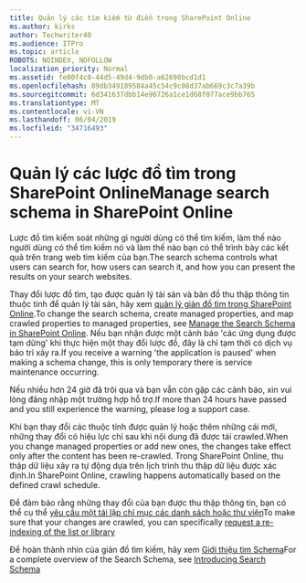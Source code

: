 ```yaml
---
title: Quản lý các tìm kiếm từ điển trong SharePoint Online
ms.author: kirks
author: Techwriter40
ms.audience: ITPro
ms.topic: article
ROBOTS: NOINDEX, NOFOLLOW
localization_priority: Normal
ms.assetid: fe00f4c0-44d5-49d4-9db0-a62698bcd1d1
ms.openlocfilehash: 89db349189584a45c54c9c08d37ab669c3c7a39b
ms.sourcegitcommit: 6d341637dbb14e90726a1ce1d68f077ace9bb765
ms.translationtype: MT
ms.contentlocale: vi-VN
ms.lasthandoff: 06/04/2019
ms.locfileid: "34716493"
---
```

# <a name="manage-search-schema-in-sharepoint-online"></a><span data-ttu-id="d7e63-102">Quản lý các lược đồ tìm trong SharePoint Online</span><span class="sxs-lookup"><span data-stu-id="d7e63-102">Manage search schema in SharePoint Online</span></span>

<span data-ttu-id="d7e63-103">Lược đồ tìm kiểm soát những gì người dùng có thể tìm kiếm, làm thế nào người dùng có thể tìm kiếm nó và làm thế nào bạn có thể trình bày các kết quả trên trang web tìm kiếm của bạn.</span><span class="sxs-lookup"><span data-stu-id="d7e63-103">The search schema controls what users can search for, how users can search it, and how you can present the results on your search websites.</span></span> 

<span data-ttu-id="d7e63-104">Thay đổi lược đồ tìm, tạo được quản lý tài sản và bản đồ thu thập thông tin thuộc tính để quản lý tài sản, hãy xem [quản lý giản đồ tìm trong SharePoint Online](https://docs.microsoft.com/en-us/sharepoint/manage-search-schema).</span><span class="sxs-lookup"><span data-stu-id="d7e63-104">To change the search schema, create managed properties, and map crawled properties to managed properties, see [Manage the Search Schema in SharePoint Online](https://docs.microsoft.com/en-us/sharepoint/manage-search-schema).</span></span> <span data-ttu-id="d7e63-105">Nếu bạn nhận được một cảnh báo 'các ứng dụng được tạm dừng' khi thực hiện một thay đổi lược đồ, đây là chỉ tạm thời có dịch vụ bảo trì xảy ra.</span><span class="sxs-lookup"><span data-stu-id="d7e63-105">If you receive a warning 'the application is paused' when making a schema change, this is only temporary there is service maintenance occurring.</span></span> 

<span data-ttu-id="d7e63-106">Nếu nhiều hơn 24 giờ đã trôi qua và bạn vẫn còn gặp các cảnh báo, xin vui lòng đăng nhập một trường hợp hỗ trợ.</span><span class="sxs-lookup"><span data-stu-id="d7e63-106">If more than 24 hours have passed and you still experience the warning, please log a support case.</span></span>

<span data-ttu-id="d7e63-107">Khi bạn thay đổi các thuộc tính được quản lý hoặc thêm những cái mới, những thay đổi có hiệu lực chỉ sau khi nội dung đã được tái crawled.</span><span class="sxs-lookup"><span data-stu-id="d7e63-107">When you change managed properties or add new ones, the changes take effect only after the content has been re-crawled.</span></span> <span data-ttu-id="d7e63-108">Trong SharePoint Online, thu thập dữ liệu xảy ra tự động dựa trên lịch trình thu thập dữ liệu được xác định.</span><span class="sxs-lookup"><span data-stu-id="d7e63-108">In SharePoint Online, crawling happens automatically based on the defined crawl schedule.</span></span>

<span data-ttu-id="d7e63-109">Để đảm bảo rằng những thay đổi của bạn được thu thập thông tin, bạn có thể cụ thể [yêu cầu một tái lập chỉ mục các danh sách hoặc thư viện](https://docs.microsoft.com/en-us/sharepoint/manage-search-schema#request-re-indexing-of-a-document-library-or-list)</span><span class="sxs-lookup"><span data-stu-id="d7e63-109">To make sure that your changes are crawled, you can specifically [request a re-indexing of the list or library](https://docs.microsoft.com/en-us/sharepoint/manage-search-schema#request-re-indexing-of-a-document-library-or-list)</span></span> 

<span data-ttu-id="d7e63-110">Để hoàn thành nhìn của giản đồ tìm kiếm, hãy xem [Giới thiệu tìm Schema](https://blogs.technet.microsoft.com/tothesharepoint/2012/11/25/introducing-search-schema-for-sharepoint-2013/)</span><span class="sxs-lookup"><span data-stu-id="d7e63-110">For a complete overview of the Search Schema, see [Introducing Search Schema](https://blogs.technet.microsoft.com/tothesharepoint/2012/11/25/introducing-search-schema-for-sharepoint-2013/)</span></span> 


